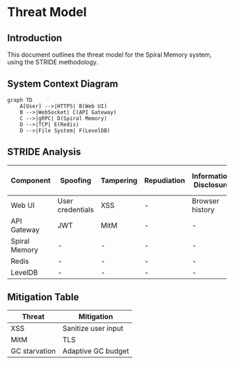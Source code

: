 # Threat Model

## Introduction
This document outlines the threat model for the Spiral Memory system, using the STRIDE methodology.

## System Context Diagram
```mermaid
graph TD
    A[User] -->|HTTPS| B(Web UI)
    B -->|WebSocket| C(API Gateway)
    C -->|gRPC| D(Spiral Memory)
    D -->|TCP| E(Redis)
    D -->|File System| F(LevelDB)
```

## STRIDE Analysis
| Component | Spoofing | Tampering | Repudiation | Information Disclosure | Denial of Service | Elevation of Privilege |
|---|---|---|---|---|---|---|
| Web UI | User credentials | XSS | - | Browser history | - | - |
| API Gateway | JWT | MitM | - | - | Rate limiting | - |
| Spiral Memory | - | - | - | - | GC starvation | - |
| Redis | - | - | - | - | - | - |
| LevelDB | - | - | - | - | - | - |

## Mitigation Table
| Threat | Mitigation |
|---|---|
| XSS | Sanitize user input |
| MitM | TLS |
| GC starvation | Adaptive GC budget |